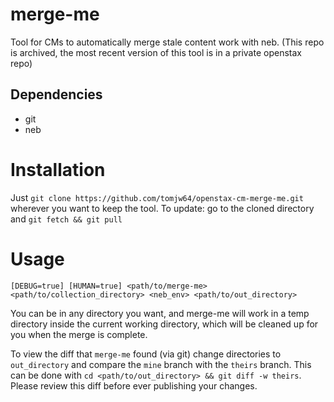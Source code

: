 # merge-me

Tool for CMs to automatically merge stale content work with neb.
(This repo is archived, the most recent version of this tool is in a private openstax repo)

## Dependencies
- git
- neb

# Installation
Just `git clone https://github.com/tomjw64/openstax-cm-merge-me.git` wherever you want to keep the tool.
To update: go to the cloned directory and `git fetch && git pull`

# Usage
`[DEBUG=true] [HUMAN=true] <path/to/merge-me> <path/to/collection_directory> <neb_env> <path/to/out_directory>`

You can be in any directory you want, and merge-me will work in a temp directory inside the current working directory, which will be cleaned up for you when the merge is complete.

To view the diff that `merge-me` found (via git) change directories to `out_directory` and compare the `mine` branch with the `theirs` branch. This can be done with `cd <path/to/out_directory> && git diff -w theirs`. Please review this diff before ever publishing your changes.
